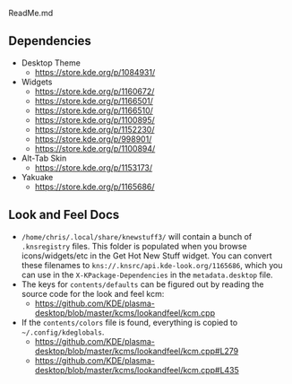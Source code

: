 ReadMe.md

## Dependencies
* Desktop Theme
  * https://store.kde.org/p/1084931/
* Widgets
  * https://store.kde.org/p/1160672/
  * https://store.kde.org/p/1166501/
  * https://store.kde.org/p/1166510/
  * https://store.kde.org/p/1100895/
  * https://store.kde.org/p/1152230/
  * https://store.kde.org/p/998901/
  * https://store.kde.org/p/1100894/
* Alt-Tab Skin
  * https://store.kde.org/p/1153173/
* Yakuake
  * https://store.kde.org/p/1165686/


## Look and Feel Docs

* `/home/chris/.local/share/knewstuff3/` will contain a bunch of `.knsregistry` files. This folder is populated when you browse icons/widgets/etc in the Get Hot New Stuff widget. You can convert these filenames to `kns://.knsrc/api.kde-look.org/1165686`, which you can use in the `X-KPackage-Dependencies` in the `metadata.desktop` file.
* The keys for `contents/defaults` can be figured out by reading the source code for the look and feel kcm:
  * https://github.com/KDE/plasma-desktop/blob/master/kcms/lookandfeel/kcm.cpp
* If the `contents/colors` file is found, everything is copied to `~/.config/kdeglobals`.
  * https://github.com/KDE/plasma-desktop/blob/master/kcms/lookandfeel/kcm.cpp#L279
  * https://github.com/KDE/plasma-desktop/blob/master/kcms/lookandfeel/kcm.cpp#L435
